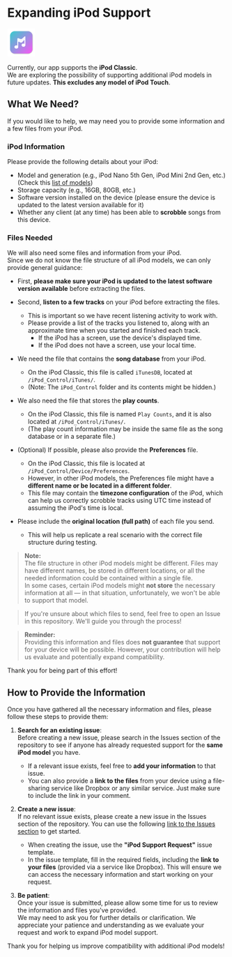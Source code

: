 # Expanding iPod Support

![](./assets/logo.png)

Currently, our app supports the **iPod Classic**.  
We are exploring the possibility of supporting additional iPod models in future updates. **This excludes any model of iPod Touch**. 

## What We Need?

If you would like to help, we may need you to provide some information and a few files from your iPod.

### iPod Information

Please provide the following details about your iPod:

- Model and generation (e.g., iPod Nano 5th Gen, iPod Mini 2nd Gen, etc.) (Check this [list of models](https://support.apple.com/en-us/103823))
- Storage capacity (e.g., 16GB, 80GB, etc.)
- Software version installed on the device (please ensure the device is updated to the latest version available for it)
- Whether any client (at any time) has been able to **scrobble** songs from this device.

### Files Needed

We will also need some files and information from your iPod.  
Since we do not know the file structure of all iPod models, we can only provide general guidance:

- First, **please make sure your iPod is updated to the latest software version available** before extracting the files.

- Second, **listen to a few tracks** on your iPod before extracting the files.  
  - This is important so we have recent listening activity to work with.
  - Please provide a list of the tracks you listened to, along with an approximate time when you started and finished each track.  
    - If the iPod has a screen, use the device's displayed time.
    - If the iPod does not have a screen, use your local time.

- We need the file that contains the **song database** from your iPod.  
  - On the iPod Classic, this file is called `iTunesDB`, located at `/iPod_Control/iTunes/`.  
  - (Note: The `iPod_Control` folder and its contents might be hidden.)

- We also need the file that stores the **play counts**.  
  - On the iPod Classic, this file is named `Play Counts`, and it is also located at `/iPod_Control/iTunes/`.  
  - (The play count information may be inside the same file as the song database or in a separate file.)

- (Optional) If possible, please also provide the **Preferences** file.  
  - On the iPod Classic, this file is located at `/iPod_Control/Device/Preferences`.
  - However, in other iPod models, the Preferences file might have a **different name or be located in a different folder**.
  - This file may contain the **timezone configuration** of the iPod, which can help us correctly scrobble tracks using UTC time instead of assuming the iPod's time is local.

- Please include the **original location (full path)** of each file you send.  
  - This will help us replicate a real scenario with the correct file structure during testing.


> **Note:**  
> The file structure in other iPod models might be different. Files may have different names, be stored in different locations, or all the needed information could be contained within a single file.  
> In some cases, certain iPod models might **not store** the necessary information at all — in that situation, unfortunately, we won't be able to support that model.

> If you're unsure about which files to send, feel free to open an Issue in this repository. We'll guide you through the process!

> **Reminder:**  
> Providing this information and files does **not guarantee** that support for your device will be possible. However, your contribution will help us evaluate and potentially expand compatibility.

Thank you for being part of this effort!

## How to Provide the Information

Once you have gathered all the necessary information and files, please follow these steps to provide them:

1. **Search for an existing issue**:  
   Before creating a new issue, please search in the Issues section of the repository to see if anyone has already requested support for the **same iPod model** you have.  
   - If a relevant issue exists, feel free to **add your information** to that issue.  
   - You can also provide a **link to the files** from your device using a file-sharing service like Dropbox or any similar service. Just make sure to include the link in your comment.

2. **Create a new issue**:  
   If no relevant issue exists, please create a new issue in the Issues section of the repository. You can use the following [link to the Issues section](https://github.com/duhnnie/Muxie-Desktop-Releases/issues) to get started.  
   - When creating the issue, use the **"iPod Support Request"** issue template.  
   - In the issue template, fill in the required fields, including the **link to your files** (provided via a service like Dropbox). This will ensure we can access the necessary information and start working on your request.

3. **Be patient**:  
   Once your issue is submitted, please allow some time for us to review the information and files you've provided.  
   We may need to ask you for further details or clarification. We appreciate your patience and understanding as we evaluate your request and work to expand iPod model support.

Thank you for helping us improve compatibility with additional iPod models!
